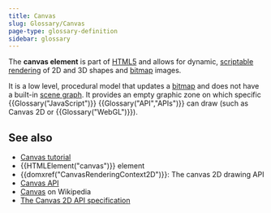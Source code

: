 ```yaml
---
title: Canvas
slug: Glossary/Canvas
page-type: glossary-definition
sidebar: glossary
---
```


The **canvas element** is part of [HTML5](https://en.wikipedia.org/wiki/HTML5) and allows for dynamic, [scriptable](https://en.wikipedia.org/wiki/Scripting_language) [rendering](<https://en.wikipedia.org/wiki/Rendering_(computer_graphics)>) of 2D and 3D shapes and [bitmap](https://en.wikipedia.org/wiki/Bitmap) images.

It is a low level, procedural model that updates a [bitmap](https://en.wikipedia.org/wiki/Bitmap) and does not have a built-in [scene graph](https://en.wikipedia.org/wiki/Scene_graph). It provides an empty graphic zone on which specific {{Glossary("JavaScript")}} {{Glossary("API","APIs")}} can draw (such as Canvas 2D or {{Glossary("WebGL")}}).

## See also

- [Canvas tutorial](/en-US/docs/Web/API/Canvas_API/Tutorial)
- {{HTMLElement("canvas")}} element
- {{domxref("CanvasRenderingContext2D")}}: The canvas 2D drawing API
- [Canvas API](/en-US/docs/Web/API/Canvas_API)
- [Canvas](https://en.wikipedia.org/wiki/Canvas_element) on Wikipedia
- [The Canvas 2D API specification](https://html.spec.whatwg.org/multipage/)
